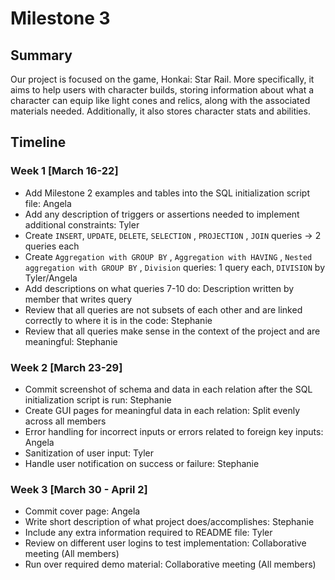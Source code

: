 # Milestone 3
## Summary
Our project is focused on the game, Honkai: Star Rail. More specifically, it aims to help users with character builds, storing information about what a character can equip like light cones and relics, along with the associated materials needed. Additionally, it also stores character stats and abilities.


## Timeline
### Week 1 [March 16-22]

- Add Milestone 2 examples and tables into the SQL initialization script file:  Angela
- Add any description of triggers or assertions needed to implement additional constraints: Tyler
- Create `INSERT`, `UPDATE`, `DELETE`, `SELECTION` , `PROJECTION` , `JOIN` queries → 2 queries each
- Create `Aggregation with GROUP BY` , `Aggregation with HAVING` , `Nested aggregation with GROUP BY` , `Division` queries: 1 query each, `DIVISION` by Tyler/Angela
- Add descriptions on what queries 7-10 do: Description written by member that writes query
- Review that all queries are not subsets of each other and are linked correctly to where it is in the code: Stephanie
- Review that all queries make sense in the context of the project and are meaningful: Stephanie

### Week 2 [March 23-29]

- Commit screenshot of schema and data in each relation after the SQL initialization script is run: Stephanie
- Create GUI pages for meaningful data in each relation: Split evenly across all members
- Error handling for incorrect inputs or errors related to foreign key inputs: Angela
- Sanitization of user input: Tyler
- Handle user notification on success or failure: Stephanie

### Week 3 [March 30 - April 2]

- Commit cover page: Angela
- Write short description of what project does/accomplishes: Stephanie
- Include any extra information required to README file: Tyler
- Review on different user logins to test implementation: Collaborative meeting (All members)
- Run over required demo material: Collaborative meeting (All members)